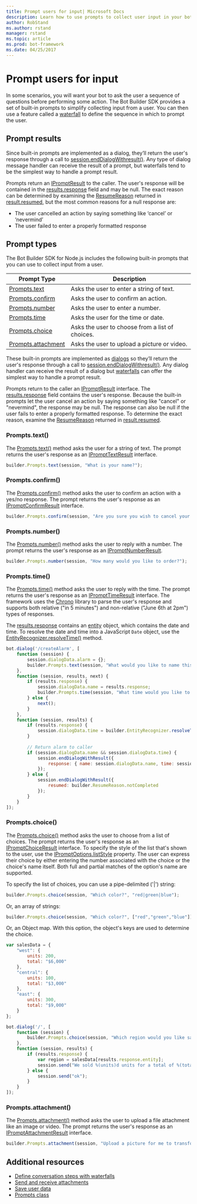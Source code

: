```yaml
---
title: Prompt users for input| Microsoft Docs
description: Learn how to use prompts to collect user input in your bot with the Bot Builder SDK for Node.js
author: RobStand
ms.author: rstand
manager: rstand
ms.topic: article
ms.prod: bot-framework
ms.date: 04/25/2017
---
```

# Prompt users for input

In some scenarios, you will want your bot to ask the user a sequence of questions before performing some action. The Bot Builder SDK provides a set of built-in prompts to simplify collecting input from a user. You can then use a feature called a [waterfall](bot-builder-nodejs-dialog-waterfall.md) to define the sequence in which to prompt the user.

## Prompt results 

Since built-in prompts are implemented as a dialog, they’ll return the user's response through a call to [session.endDialogWithresult()][EndDialogWithResult]. Any type of dialog message handler can receive the result of a prompt, but waterfalls tend to be the simplest way to handle a prompt result.

Prompts return an [IPromptResult][IPromptResult] to the caller. The user's response will be contained in the [results.response][Result_Response] field and may be null. The exact reason can be determined by examining the [ResumeReason][ResumeReason] returned in [result.resumed][Result_Resumed], but the most common reasons for a null response are: 
* The user cancelled an action by saying something like ‘cancel’ or ‘nevermind’ 
* The user failed to enter a properly formatted response 

## Prompt types
The Bot Builder SDK for Node.js includes the following built-in prompts that you can use to collect input from a user.

|**Prompt Type**     | **Description**                                   
| -------------------| ---------------------------------------------
|[Prompts.text](#promptstext) | Asks the user to enter a string of text.      
|[Prompts.confirm](#promptsconfirm) | Asks the user to confirm an action.  
|[Prompts.number](#promptsnumber) | Asks the user to enter a number.
|[Prompts.time](#promptstime) | Asks the user for the time or date.
|[Prompts.choice](#promptschoice) | Asks the user to choose from a list of choices.       
|[Prompts.attachment](#promptsattachment) | Asks the user to upload a picture or video.       

These built-in prompts are implemented as [dialogs](bot-builder-nodejs-dialog-manage-conversation.md) so they’ll return the user's response through a call to [session.endDialogWithresult()](http://docs.botframework.com/en-us/node/builder/chat-reference/classes/_botbuilder_d_.session.html#enddialogwithresult). Any dialog handler can receive the result of a dialog but [waterfalls](bot-builder-nodejs-dialog-waterfall.md) can offer the simplest way to handle a prompt result.  

Prompts return to the caller an [IPromptResult](http://docs.botframework.com/en-us/node/builder/chat-reference/interfaces/_botbuilder_d_.ipromptresult.html) interface. The [results.response](http://docs.botframework.com/en-us/node/builder/chat-reference/interfaces/_botbuilder_d_.ipromptresult.html#reponse) field contains the user's response. Because the built-in prompts let the user cancel an action by saying something like "cancel" or "nevermind", the response may be null. The response can also be null if the user fails to enter a properly formatted response. To determine the exact reason, examine the [ResumeReason](http://docs.botframework.com/en-us/node/builder/chat-reference/enums/_botbuilder_d_.resumereason.html) returned in [result.resumed](http://docs.botframework.com/en-us/node/builder/chat-reference/interfaces/_botbuilder_d_.ipromptresult.html#resumed).

### Prompts.text()

The [Prompts.text()](http://docs.botframework.com/en-us/node/builder/chat-reference/classes/_botbuilder_d_.prompts.html#text) method asks the user for a string of text. The prompt returns the user's response as an [IPromptTextResult](http://docs.botframework.com/en-us/node/builder/chat-reference/interfaces/_botbuilder_d_.iprompttextresult.html) interface.

```javascript
builder.Prompts.text(session, "What is your name?");
```

### Prompts.confirm()

The [Prompts.confirm()](http://docs.botframework.com/en-us/node/builder/chat-reference/classes/_botbuilder_d_.prompts.html#confirm) method asks the user to confirm an action with a yes/no response. The prompt returns the user's response as an [IPromptConfirmResult](http://docs.botframework.com/en-us/node/builder/chat-reference/interfaces/_botbuilder_d_.ipromptconfirmresult.html) interface.

```javascript
builder.Prompts.confirm(session, "Are you sure you wish to cancel your order?");
```

### Prompts.number()

The [Prompts.number()](http://docs.botframework.com/en-us/node/builder/chat-reference/classes/_botbuilder_d_.prompts.html#number) method asks the user to reply with a number. The prompt returns the user's response as an [IPromptNumberResult](http://docs.botframework.com/en-us/node/builder/chat-reference/interfaces/_botbuilder_d_.ipromptnumberresult.html).

```javascript
builder.Prompts.number(session, "How many would you like to order?");
```

### Prompts.time()

The [Prompts.time()](http://docs.botframework.com/en-us/node/builder/chat-reference/classes/_botbuilder_d_.prompts.html#time) method asks the user to reply with the time. The prompt returns the user's response as an [IPromptTimeResult](http://docs.botframework.com/en-us/node/builder/chat-reference/interfaces/_botbuilder_d_.iprompttimeresult.html) interface. The framework uses the [Chrono](http://wanasit.github.io/pages/chrono/) library to parse the user's response and supports both relative ("in 5 minutes") and non-relative ("June 6th at 2pm") types of responses.

The [results.response](http://docs.botframework.com/en-us/node/builder/chat-reference/interfaces/_botbuilder_d_.iprompttimeresult.html#response) contains an [entity](http://docs.botframework.com/en-us/node/builder/chat-reference/interfaces/_botbuilder_d_.ientity.html) object, which contains the date and time. To resolve the date and time into a JavaScript `Date` object, use the [EntityRecognizer.resolveTime()](http://docs.botframework.com/en-us/node/builder/chat-reference/classes/_botbuilder_d_.entityrecognizer.html#resolvetime) method.

```javascript
bot.dialog('/createAlarm', [
    function (session) {
        session.dialogData.alarm = {};
        builder.Prompts.text(session, "What would you like to name this alarm?");
    },
    function (session, results, next) {
        if (results.response) {
            session.dialogData.name = results.response;
            builder.Prompts.time(session, "What time would you like to set an alarm for?");
        } else {
            next();
        }
    },
    function (session, results) {
        if (results.response) {
            session.dialogData.time = builder.EntityRecognizer.resolveTime([results.response]);
        }
        
        // Return alarm to caller  
        if (session.dialogData.name && session.dialogData.time) {
            session.endDialogWithResult({ 
                response: { name: session.dialogData.name, time: session.dialogData.time } 
            }); 
        } else {
            session.endDialogWithResult({
                resumed: builder.ResumeReason.notCompleted
            });
        }
    }
]);
```

### Prompts.choice()

The [Prompts.choice()](http://docs.botframework.com/en-us/node/builder/chat-reference/classes/_botbuilder_d_.prompts.html#choice) method asks the user to choose from a list of choices. The prompt returns the user's response as an [IPromptChoiceResult](http://docs.botframework.com/en-us/node/builder/chat-reference/interfaces/_botbuilder_d_.ipromptchoiceresult.html) interface. To specify the style of the list that's shown to the user, use the [IPromptOptions.listStyle](http://docs.botframework.com/en-us/node/builder/chat-reference/interfaces/_botbuilder_d_.ipromptoptions.html#liststyle) property. The user can express their choice by either entering the number associated with the choice or the choice's name itself. Both full and partial matches of the option's name are supported.

To specify the list of choices, you can use a pipe-delimited ('\|') string:

```javascript
builder.Prompts.choice(session, "Which color?", "red|green|blue");
```

Or, an array of strings:

```javascript
builder.Prompts.choice(session, "Which color?", ["red","green","blue"]);
```

Or, an Object map. With this option, the object's keys are used to determine the choice.

```javascript
var salesData = {
    "west": {
        units: 200,
        total: "$6,000"
    },
    "central": {
        units: 100,
        total: "$3,000"
    },
    "east": {
        units: 300,
        total: "$9,000"
    }
};

bot.dialog('/', [
    function (session) {
        builder.Prompts.choice(session, "Which region would you like sales for?", salesData); 
    },
    function (session, results) {
        if (results.response) {
            var region = salesData[results.response.entity];
            session.send("We sold %(units)d units for a total of %(total)s.", region); 
        } else {
            session.send("ok");
        }
    }
]);
```

### Prompts.attachment()

The [Prompts.attachment()](http://docs.botframework.com/en-us/node/builder/chat-reference/classes/_botbuilder_d_.prompts.html#attachment) method asks the user to upload a file attachment like an image or video. The prompt returns the user's response as an [IPromptAttachmentResult](http://docs.botframework.com/en-us/node/builder/chat-reference/interfaces/_botbuilder_d_.ipromptattachmentresult.html) interface.

```javascript
builder.Prompts.attachment(session, "Upload a picture for me to transform.");
```

## Additional resources
- [Define conversation steps with waterfalls](bot-builder-nodejs-dialog-waterfall.md)
- [Send and receive attachments](bot-builder-nodejs-send-receive-attachments.md)
- [Save user data](~/nodejs/bot-builder-nodejs-save-user-data.md)
- [Prompts class][PromptsRef]


[SendAttachments]: ~/nodejs/bot-builder-nodejs-send-receive-attachments.md
[SendCardWithButtons]: ~/nodejs/bot-builder-nodejs-send-rich-cards.md
[RecognizeUserIntent]: ~/nodejs/bot-builder-nodejs-recognize-intent.md
[SaveUserData]: ~/nodejs/bot-builder-nodejs-save-user-data.md

[UniversalBot]: https://docs.botframework.com/en-us/node/builder/chat-reference/classes/_botbuilder_d_.universalbot.html
[ChatConnector]: https://docs.botframework.com/en-us/node/builder/chat-reference/classes/_botbuilder_d_.chatconnector.html
[sprintf]: http://www.diveintojavascript.com/projects/javascript-sprintf
[Session]: https://docs.botframework.com/en-us/node/builder/chat-reference/classes/_botbuilder_d_.session


[SendTyping]: https://docs.botframework.com/en-us/node/builder/chat-reference/classes/_botbuilder_d_.session#sendtyping
[EndDialogWithResult]: https://docs.botframework.com/en-us/node/builder/chat-reference/classes/_botbuilder_d_.session.html#enddialogwithresult
[IPromptResult]: https://docs.botframework.com/en-us/node/builder/chat-reference/interfaces/_botbuilder_d_.ipromptresult.html
[Result_Response]: https://docs.botframework.com/en-us/node/builder/chat-reference/interfaces/_botbuilder_d_.ipromptresult.html#reponse
[ResumeReason]: https://docs.botframework.com/en-us/node/builder/chat-reference/enums/_botbuilder_d_.resumereason.html
[Result_Resumed]: https://docs.botframework.com/en-us/node/builder/chat-reference/interfaces/_botbuilder_d_.ipromptresult.html#resumed

[entity]: https://docs.botframework.com/en-us/node/builder/chat-reference/interfaces/_botbuilder_d_.ientity.html
[ResolveTime]: https://docs.botframework.com/en-us/node/builder/chat-reference/classes/_botbuilder_d_.entityrecognizer.html#resolvetime
[PromptsRef]: https://docs.botframework.com/en-us/node/builder/chat-reference/classes/_botbuilder_d_.prompts.html
[PromptsText]: https://docs.botframework.com/en-us/node/builder/chat-reference/classes/_botbuilder_d_.prompts.html#text
[IPromptTextResult]: https://docs.botframework.com/en-us/node/builder/chat-reference/interfaces/_botbuilder_d_.iprompttextresult.html
[PromptsConfirm]: https://docs.botframework.com/en-us/node/builder/chat-reference/classes/_botbuilder_d_.prompts.html#confirm
[IPromptConfirmResult]: https://docs.botframework.com/en-us/node/builder/chat-reference/interfaces/_botbuilder_d_.ipromptconfirmresult.html
[PromptsNumber]: https://docs.botframework.com/en-us/node/builder/chat-reference/classes/_botbuilder_d_.prompts.html#number 
[IPromptNumberResult]: https://docs.botframework.com/en-us/node/builder/chat-reference/interfaces/_botbuilder_d_.ipromptnumberresult.html
[PromptsTime]: https://docs.botframework.com/en-us/node/builder/chat-reference/classes/_botbuilder_d_.prompts.html#time
[IPromptTimeResult]: https://docs.botframework.com/en-us/node/builder/chat-reference/interfaces/_botbuilder_d_.iprompttimeresult.html
[PromptsChoice]: https://docs.botframework.com/en-us/node/builder/chat-reference/classes/_botbuilder_d_.prompts.html#choice
[IPromptChoiceResult]: https://docs.botframework.com/en-us/node/builder/chat-reference/interfaces/_botbuilder_d_.ipromptchoiceresult.html
[PromptsAttachment]: https://docs.botframework.com/en-us/node/builder/chat-reference/classes/_botbuilder_d_.prompts.html#attachment
[IPromptAttachmentResult]: https://docs.botframework.com/en-us/node/builder/chat-reference/interfaces/_botbuilder_d_.ipromptattachmentresult.html

[text]: http://docs.botframework.com/en-us/node/builder/chat-reference/classes/_botbuilder_d_.prompts#text